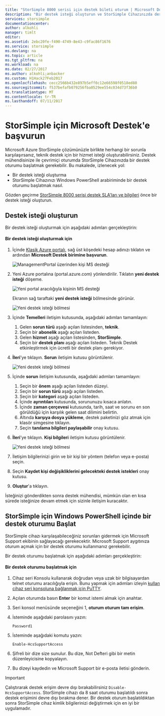 ```yaml
---
title: "StorSimple 8000 serisi için destek bileti oturum | Microsoft Docs"
description: "Bir destek isteği oluşturun ve StorSimple Cihazınızda destek oturum başlatma hakkında bilgi edinin."
services: storsimple
documentationcenter: 
author: alkohli
manager: timlt
editor: 
ms.assetid: 2ebc20fe-f490-4749-8e43-c9fac86f1676
ms.service: storsimple
ms.devlang: na
ms.topic: article
ms.tgt_pltfrm: na
ms.workload: na
ms.date: 02/27/2017
ms.author: alkohli;anbacker
ms.custom: H1Hack27Feb2017
ms.openlocfilehash: cecc2566b432e897b5eff0c12e66598f0518ed80
ms.sourcegitcommit: f537befafb079256fba0529ee554c034d73f36b0
ms.translationtype: MT
ms.contentlocale: tr-TR
ms.lasthandoff: 07/11/2017
---
```

# <a name="contact-microsoft-support-for-your-storsimple"></a>StorSimple için Microsoft Destek'e başvurun
Microsoft Azure StorSimple çözümünüzle birlikte herhangi bir sorunla karşılaşırsanız, teknik destek için bir hizmet isteği oluşturabilirsiniz. Destek mühendisinize ile çevrimiçi oturumda StorSimple Cihazınızda bir destek oturumu başlatmak gerekebilir. Bu makalede, izlenecek yol:

* Bir destek isteği oluşturma
* StorSimple Cihazınızı Windows PowerShell arabiriminde bir destek oturumu başlatmak nasıl.

Gözden geçirme [StorSimple 8000 serisi destek SLA'ları ve bilgileri](https://msdn.microsoft.com/library/mt433077.aspx) önce bir destek isteği oluşturun.

## <a name="create-a-support-request"></a>Destek isteği oluşturun
Bir destek isteği oluşturmak için aşağıdaki adımları gerçekleştirin:

#### <a name="to-create-a-support-request"></a>Bir destek isteği oluşturmak için
1. İçinde [Klasik Azure portalı](https://manage.windowsazure.com/), sağ üst köşedeki hesap adınızı tıklatın ve ardından **Microsoft Destek birimine başvurun**.
   
    ![ManagementPortal üzerinden kişi MS desteği](./media/storsimple-contact-microsoft-support/Ibiza1.png)
2. Yeni Azure portalına (portal.azure.com) yönlendirilir. Tıklatın **yeni destek isteği** döşeme.
   
    ![Yeni portal aracılığıyla kişinin MS desteği](./media/storsimple-contact-microsoft-support/Ibiza2.png)
   
    Ekranın sağ taraftaki **yeni destek isteği** bölmesinde görünür. 
   
    ![Yeni destek isteği bölmesi](./media/storsimple-contact-microsoft-support/Ibiza3a.png)
3. İçinde **Temelleri** iletişim kutusunda, aşağıdaki adımları tamamlayın:                                
   
   1. Gelen **sorun türü** aşağı açılan listesinden, **teknik**.
   2. Seçin bir **abonelik** aşağı açılan listeden.
   3. Gelen **hizmet** aşağı açılan listesinden, **StorSimple**. 
   4. Seçin bir **destek planı** aşağı açılan listeden. Teknik Destek etkinleştirmek için ücretli bir destek planı gerekiyor.
4. **İleri**’ye tıklayın. **Sorun** iletişim kutusu görüntülenir.
   
    ![Yeni destek isteği bölmesi](./media/storsimple-contact-microsoft-support/Ibiza5a.png) 
5. İçinde **sorun** iletişim kutusunda, aşağıdaki adımları tamamlayın:
   
   1. Seçin bir **önem** aşağı açılan listeden düzeyi.
   2. Seçin bir **sorun türü** aşağı açılan listeden.
   3. Seçin bir **kategori** aşağı açılan listeden. 
   4. İçinde **ayrıntıları** kutusunda, sorununuzu kısaca anlatın.
   5. İçinde **zaman çerçevesi** kutusunda, tarih, saat ve sorunu en son görüldüğü için karşılık gelen saat dilimini belirtin.
   6. Altında **karşıya dosya yükleme**, destek paketinizi göz atmak için klasör simgesine tıklayın.
   7. Seçin **tanılama bilgileri paylaşabilir** onay kutusu.
6. **İleri**’ye tıklayın. **Kişi bilgileri** iletişim kutusu görüntülenir.
   
    ![Yeni destek isteği bölmesi](./media/storsimple-contact-microsoft-support/Ibiza6a.png) 
7. İletişim bilgilerinizi girin ve bir kişi bir yöntem (telefon veya e-posta) seçin. 
8. Seçin **Kaydet kişi değişikliklerini gelecekteki destek istekleri** onay kutusu.
9. **Oluştur**'a tıklayın.

İsteğinizi gönderdikten sonra destek mühendisi, mümkün olan en kısa sürede isteğinize devam etmek için sizinle iletişim kuracaktır.

## <a name="start-a-support-session-in-windows-powershell-for-storsimple"></a>StorSimple için Windows PowerShell içinde bir destek oturumu Başlat
StorSimple cihazı karşılaşabileceğiniz sorunları gidermek için Microsoft Support ekibinin sağlayacağı gerekecektir. Microsoft Support aygıtınıza oturum açmak için bir destek oturumu kullanmanız gerekebilir. 

Bir destek oturumu başlatmak için aşağıdaki adımları gerçekleştirin:

#### <a name="to-start-a-support-session"></a>Bir destek oturumu başlatmak için
1. Cihaz seri Konsolu kullanarak doğrudan veya uzak bir bilgisayardan telnet oturumu aracılığıyla erişin. Bunu yapmak için adımları izleyin [kullan cihaz seri konsoluna bağlanmak için PuTTY](storsimple-deployment-walkthrough.md#use-putty-to-connect-to-the-device-serial-console).
2. Açılan oturumda basın **Enter** bir komut istemi almak için anahtar.
3. Seri konsol menüsünde seçeneğini 1, **oturum oturum tam erişim**.
4. İsteminde aşağıdaki parolasını yazın: 
   
    `Password1`
5. İsteminde aşağıdaki komutu yazın:
   
    `Enable-HcsSupportAccess`
6. Şifreli bir dize size sunulur. Bu dize, Not Defteri gibi bir metin düzenleyicisine kopyalayın.
7. Bu dizeyi kaydedin ve Microsoft Support bir e-posta iletisi gönderin. 

> [!IMPORTANT]
> Çalıştırarak destek erişim devre dışı bırakabilirsiniz `Disable-HcsSupportAccess`. StorSimple cihazı da 8 saat oturumu başlatıldı sonra destek erişimini devre dışı bırakma dener. Bir destek oturum başlatıldıktan sonra StorSimple cihaz kimlik bilgilerinizi değiştirmek için en iyi bir uygulamadır.
> 
> 

